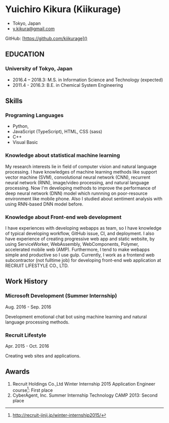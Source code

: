 # Yuichiro Kikura (Kiikurage)

- Tokyo, Japan
- y.kikura@gmail.com

GitHub: [https://github.com/kiikurage]()

## EDUCATION

### University of Tokyo, Japan

- 2016.4 – 2018.3: M.S. in Information Science and Technology (expected)
- 2011.4 - 2016.3: B.E. in Chemical System Engineering

## Skills

### Programing Languages

-	Python,
-	JavaScript (TypeScript), HTML, CSS (sass)
-	C++
-	Visual Basic

### Knowledge about statistical machine learning

My research interests lie in field of computer vision and natural language processing. I have knowledges of machine learning methods like support vector machine (SVM), convolutional neural network (CNN), recurrent neural network (RNN), image/video processing, and natural language processing. Now I'm developing methods to improve the performance of deep neural network (DNN) model which runnning on poor-resource environment like mobile phone. Also I studied about sentiment analysis with using RNN-based DNN model before.

### Knowledge about Front-end web development

I have experiences with developing webapps as team, so I have knowledge of typical developing workflow, GitHub issue, CI, and deployment. I also have experience of creating progressive web app and static website, by using ServiceWorker, WebAssembly, WebComponents, Polymer, accelerated mobile web (AMP). Furthermore, I tend to make webapps simple and productive so I use gulp. Currently, I work as a frontend web subcontractor (not fulltime job) for developing front-end web application at RECRUIT LIFESTYLE CO., LTD.

## Work History

### Microsoft Development (Summer Internship)

Aug. 2016 - Sep. 2016	

Development emotional chat bot using machine learning and natural language processing methods.

### Recruit Lifestyle

Apr. 2015 - Oct. 2016

Creating web sites and applications.


## Awards

1.	Recruit Holdings Co.,Ltd Winter Internship 2015 Application Engineer course[^1]: First place
2.	CyberAgent, Inc. Summer Internship Technology CAMP 2013: Second place

[^1]: http://recruit-jinji.jp/winter-internship2015/
